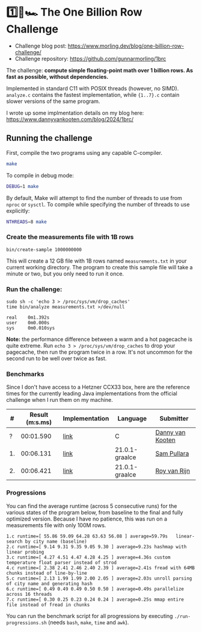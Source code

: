 # 1️⃣🐝🏎️ The One Billion Row Challenge

- Challenge blog post: https://www.morling.dev/blog/one-billion-row-challenge/
- Challenge repository: https://github.com/gunnarmorling/1brc

The challenge: **compute simple floating-point math over 1 billion rows. As fast as possible, without dependencies.**

Implemented in standard C11 with POSIX threads (however, no SIMD). `analyze.c` contains the fastest implementation, while `{1..7}.c` contain slower versions of the same program.

I wrote up some implmentation details on my blog here: https://www.dannyvankooten.com/blog/2024/1brc/

## Running the challenge

First, compile the two programs using any capable C-compiler.

```sh
make
```

To compile in debug mode:

```sh
DEBUG=1 make
```

By default, Make will attempt to find the number of threads to use from `nproc`
or `sysctl`. To compile while specifying the number of threads to use explicitly:

```sh
NTHREADS=8 make
```

### Create the measurements file with 1B rows

```
bin/create-sample 1000000000
```

This will create a 12 GB file with 1B rows named `measurements.txt` in your current working directory. The program to create this sample file will take a minute or two, but you only need to run it once.

### Run the challenge:

```
sudo sh -c 'echo 3 > /proc/sys/vm/drop_caches'
time bin/analyze measurements.txt >/dev/null

real	0m1.392s
user	0m0.000s
sys	    0m0.010sys
```

**Note:** the performance difference between a warm and a hot pagecache is quite extreme. Run `echo 3 > /proc/sys/vm/drop_caches` to drop your pagecache, then run the program twice in a row. It's not uncommon for the second run to be well over twice as fast.


### Benchmarks

Since I don't have access to a Hetzner CCX33 box, here are the reference times for the currently leading Java implementations from the official challenge when I run them on my machine.

| # | Result (m:s.ms) | Implementation     | Language | Submitter     |
|---|-----------------|--------------------|-----|---------------|
| ? |        00:01.590 | [link](https://github.com/dannyvankooten/1brc/blob/main/analyze.c)| C | [Danny van Kooten](https://github.com/dannyvankooten)|
| 1.|        00:06.131 | [link](https://github.com/gunnarmorling/1brc/blob/main/src/main/java/dev/morling/onebrc/CalculateAverage_spullara.java)| 21.0.1-graalce| [Sam Pullara](https://github.com/spullara)|
| 2.|        00:06.421 | [link](https://github.com/gunnarmorling/1brc/blob/main/src/main/java/dev/morling/onebrc/CalculateAverage_royvanrijn.java)| 21.0.1-graalce   | [Roy van Rijn](https://github.com/royvanrijn)|


### Progressions

You can find the average runtime (across 5 consecutive runs) for the various states of the program below, from baseline to the final and fully optimized version. Because I have no patience, this was run on a measurements file with only 100M rows.

```
1.c runtime=[ 55.86 59.09 64.28 63.63 56.08 ] average=59.79s   linear-search by city name (baseline)
2.c runtime=[ 9.14 9.31 9.35 9.05 9.30 ] average=9.23s hashmap with linear probing
3.c runtime=[ 4.27 4.51 4.47 4.28 4.25 ] average=4.36s custom temperature float parser instead of strod
4.c runtime=[ 2.38 2.41 2.46 2.40 2.39 ] average=2.41s fread with 64MB chunks instead of line-by-line
5.c runtime=[ 2.13 1.99 1.99 2.00 2.05 ] average=2.03s unroll parsing of city name and generating hash
6.c runtime=[ 0.49 0.49 0.49 0.50 0.50 ] average=0.49s parallelize across 16 threads
7.c runtime=[ 0.30 0.25 0.23 0.24 0.24 ] average=0.25s mmap entire file instead of fread in chunks
```

You can run the benchmark script for all progressions by executing `./run-progressions.sh` (needs `bash`, `make`, `time` and `awk`).
